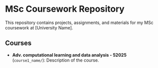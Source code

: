 # MSc Coursework Repository

This repository contains projects, assignments, and materials for my MSc coursework at [University Name].

## Courses
- **Adv. computational learning and data analysis - 52025** (`course1_name/`): Description of the course.
